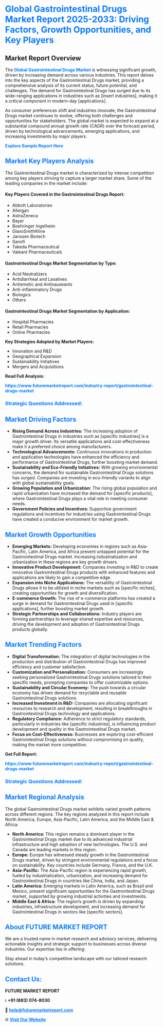 <h1 style="color: #007BFF;">Global Gastrointestinal Drugs Market Report 2025-2033: Driving Factors, Growth Opportunities, and Key Players</h1>

<section id="overview">
<h2>Market Report Overview</h2>
<p>The <a href="https://www.futuremarketreport.com/industry-report/gastrointestinal-drugs-market" style="color: #007BFF; text-decoration: none;"><strong>Global Gastrointestinal Drugs Market</strong></a> is witnessing significant growth, driven by increasing demand across various industries. This report delves into the key aspects of the Gastrointestinal Drugs market, providing a comprehensive analysis of its current status, future potential, and challenges. The demand for Gastrointestinal Drugs has surged due to its wide-ranging applications in industries such as [insert industries], making it a critical component in modern-day [applications].</p>
<p>As consumer preferences shift and industries innovate, the Gastrointestinal Drugs market continues to evolve, offering both challenges and opportunities for stakeholders. The global market is expected to expand at a substantial compound annual growth rate (CAGR) over the forecast period, driven by technological advancements, emerging applications, and increasing investments by major players.</p>
</section>

<section id="overview">
<p><a href="https://www.futuremarketreport.com/request-sample/reportId=105905" style="color: #007BFF; text-decoration: none;"><strong>Explore Sample Report Here</strong></a></p>
</section>

<section id="key-players">
<h2 style="color: #007BFF;">Market Key Players Analysis</h2>
<p>The Gastrointestinal Drugs market is characterized by intense competition among key players striving to capture a larger market share. Some of the leading companies in the market include:</p>
<h4>Key Players Covered in the Gastrointestinal Drugs Report:</h4>
<ul><li>Abbott Laboratories</li><li>Allergan</li><li>AstraZeneca</li><li>Bayer</li><li>Boehringer Ingelheim</li><li>GlaxoSmithKline</li><li>Janssen Biotech</li><li>Sanofi</li><li>Takeda Pharmaceutical</li><li>Valeant Pharmaceuticals</li></ul>
<h4>Gastrointestinal Drugs Market Segmentation by Type:</h4>
<ul><li>Acid Neutralizers</li><li>Antidiarrheal and Laxatives</li><li>Antiemetic and Antinauseants</li><li>Anti-inflammatory Drugs</li><li>Biologics</li><li>Others</li></ul>

<h4>Gastrointestinal Drugs Market Segmentation by Application:</h4>
<ul><li>Hospital Pharmacies</li><li>Retail Pharmacies</li><li>Online Pharmacies</li></ul>
<p><strong>Key Strategies Adopted by Market Players:</strong></p>
<ul>
<li>Innovation and R&D</li>
<li>Geographical Expansion</li>
<li>Sustainability Initiatives</li>
<li>Mergers and Acquisitions</li>
</ul>
</section>

<section>
<p><strong>Read Full Analysis: </strong></p><a href="https://www.futuremarketreport.com/industry-report/gastrointestinal-drugs-market" style="color: #007BFF; text-decoration: none;"><strong>https://www.futuremarketreport.com/industry-report/gastrointestinal-drugs-market</strong></a>
<h3 style="color: #007BFF;">Strategic Questions Addressed:</h3>
</section>

<section id="driving-factors">
<h2 style="color: #007BFF;">Market Driving Factors</h2>
<ul>
<li><strong>Rising Demand Across Industries:</strong> The increasing adoption of Gastrointestinal Drugs in industries such as [specific industries] is a major growth driver. Its versatile applications and cost-effectiveness make it a preferred choice among manufacturers.</li>
<li><strong>Technological Advancements:</strong> Continuous innovations in production and application technologies have enhanced the efficiency and performance of Gastrointestinal Drugs, further boosting market demand.</li>
<li><strong>Sustainability and Eco-Friendly Initiatives:</strong> With growing environmental concerns, the demand for sustainable Gastrointestinal Drugs solutions has surged. Companies are investing in eco-friendly variants to align with global sustainability goals.</li>
<li><strong>Growing Population and Urbanization:</strong> The rising global population and rapid urbanization have increased the demand for [specific products], where Gastrointestinal Drugs plays a vital role in meeting consumer needs.</li>
<li><strong>Government Policies and Incentives:</strong> Supportive government regulations and incentives for industries using Gastrointestinal Drugs have created a conducive environment for market growth.</li>
</ul>
</section>

<section id="growth-opportunities">
<h2 style="color: #007BFF;">Market Growth Opportunities</h2>
<ul>
<li><strong>Emerging Markets:</strong> Developing economies in regions such as Asia-Pacific, Latin America, and Africa present untapped potential for the Gastrointestinal Drugs market. Increasing industrialization and urbanization in these regions are key growth drivers.</li>
<li><strong>Innovative Product Development:</strong> Companies investing in R&D to create innovative Gastrointestinal Drugs products with enhanced features and applications are likely to gain a competitive edge.</li>
<li><strong>Expansion into Niche Applications:</strong> The versatility of Gastrointestinal Drugs allows it to be utilized in niche markets such as [specific niches], creating opportunities for growth and diversification.</li>
<li><strong>E-commerce Growth:</strong> The rise of e-commerce platforms has created a surge in demand for Gastrointestinal Drugs used in [specific applications], further boosting market growth.</li>
<li><strong>Strategic Partnerships and Collaborations:</strong> Industry players are forming partnerships to leverage shared expertise and resources, driving the development and adoption of Gastrointestinal Drugs products globally.</li>
</ul>
</section>

<section id="trending-factors">
<h2 style="color: #007BFF;">Market Trending Factors</h2>
<ul>
<li><strong>Digital Transformation:</strong> The integration of digital technologies in the production and distribution of Gastrointestinal Drugs has improved efficiency and customer satisfaction.</li>
<li><strong>Customization and Personalization:</strong> Consumers are increasingly seeking personalized Gastrointestinal Drugs solutions tailored to their specific needs, prompting companies to offer customizable options.</li>
<li><strong>Sustainability and Circular Economy:</strong> The push towards a circular economy has driven demand for recyclable and reusable Gastrointestinal Drugs solutions.</li>
<li><strong>Increased Investment in R&D:</strong> Companies are allocating significant resources to research and development, resulting in breakthroughs in Gastrointestinal Drugs technology and applications.</li>
<li><strong>Regulatory Compliance:</strong> Adherence to strict regulatory standards, particularly in industries like [specific industries], is influencing product development and quality in the Gastrointestinal Drugs market.</li>
<li><strong>Focus on Cost-Effectiveness:</strong> Businesses are exploring cost-efficient Gastrointestinal Drugs solutions without compromising on quality, making the market more competitive.</li>
</ul>
</section>

<section>
<p><strong>Get Full Report: </strong></p><a href="https://www.futuremarketreport.com/industry-report/gastrointestinal-drugs-market" style="color: #007BFF; text-decoration: none;"><strong>https://www.futuremarketreport.com/industry-report/gastrointestinal-drugs-market</strong></a>
<h3 style="color: #007BFF;">Strategic Questions Addressed:</h3>
</section>


<section id="regional-analysis">
<h2 style="color: #007BFF;">Market Regional Analysis</h2>
<p>The global Gastrointestinal Drugs market exhibits varied growth patterns across different regions. The key regions analyzed in this report include North America, Europe, Asia-Pacific, Latin America, and the Middle East & Africa:</p>
<ul>
<li><strong>North America:</strong> This region remains a dominant player in the Gastrointestinal Drugs market due to its advanced industrial infrastructure and high adoption of new technologies. The U.S. and Canada are leading markets in this region.</li>
<li><strong>Europe:</strong> Europe has witnessed steady growth in the Gastrointestinal Drugs market, driven by stringent environmental regulations and a focus on sustainability. Key countries include Germany, France, and the U.K.</li>
<li><strong>Asia-Pacific:</strong> The Asia-Pacific region is experiencing rapid growth, fueled by industrialization, urbanization, and increasing demand for Gastrointestinal Drugs in countries like China, India, and Japan.</li>
<li><strong>Latin America:</strong> Emerging markets in Latin America, such as Brazil and Mexico, present significant opportunities for the Gastrointestinal Drugs market, supported by growing industrial activities and investments.</li>
<li><strong>Middle East & Africa:</strong> The region’s growth is driven by expanding industries, infrastructure development, and increasing demand for Gastrointestinal Drugs in sectors like [specific sectors].</li>
</ul>
</section>

<footer>
<h2 style="color: #007BFF;">About FUTURE MARKET REPORT</h2>
<p>We are a trusted name in market research and advisory services, delivering actionable insights and strategic support to businesses across diverse industries. Our expertise lies in offering:</p>

<p>Stay ahead in today’s competitive landscape with our tailored research solutions.</p>

<h2 style="color: #007BFF;">Contact Us:</h2>
<p><strong>FUTURE MARKET REPORT</strong></p>
<p>📞 <strong>+91 (883) 074-8030</strong></p>
<p>📧 <strong><a href="mailto:help@futuremarketreport.com" style="color: #007BFF;">help@futuremarketreport.com</a></strong></p>
<p>🌐 <strong><a href="https://www.futuremarketreport.com/" style="color: #007BFF;">Visit Our Website</a></strong></p>
</footer>